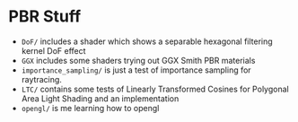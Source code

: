 # PBR Stuff

- `DoF/` includes a shader which shows a separable hexagonal filtering kernel DoF effect
- `GGX` includes some shaders trying out GGX Smith PBR materials
- `importance_sampling/` is just a test of importance sampling for raytracing.
- `LTC/` contains some tests of Linearly Transformed Cosines for Polygonal Area Light Shading and an implementation
- `opengl/` is me learning how to opengl
